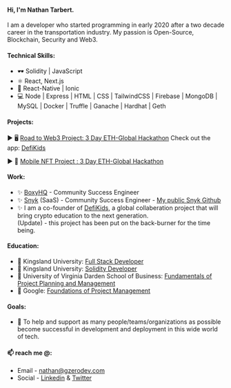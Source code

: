 
#### Hi, I'm Nathan Tarbert. 

I am a developer who started programming in early 2020 after a two decade career in the transportation industry. My passion is Open-Source, Blockchain, Security and Web3.

#### Technical Skills:
* 🕶️ Solidity | JavaScript
* ⚛  React, Next.js
* 📱 React-Native | Ionic
* 💻 Node | Express | HTML | CSS | TailwindCSS | Firebase | MongoDB | MySQL | Docker | Truffle | Ganache | Hardhat | Geth

#### Projects:
  ▶️  🖥️ [Road to Web3 Project: 3 Day ETH-Global Hackathon](https://showcase.ethglobal.com/roadtoweb3/allocate) Check out the app: [DefiKids](https://defikids-git-main-nathantarbert.vercel.app/)  </br>
  
  ▶️  📱 [Mobile NFT Project : 3 Day ETH-Global Hackathon](https://showcase.ethglobal.com/nfthack2022/anala-art)

#### Work:
- ✨ [BoxyHQ](https://hoxyhq.com) - Community Success Engineer
- ✨ [Snyk](https://snyk.io) (SaaS) - Community Success Engineer - [My public Snyk Github](https://github.com/NathanTarbertSnyk)
- ✨ I am a co-founder of <a href="https://defikids-git-main-nathantarbert.vercel.app/">DefiKids<a/>, a global collaberation project that will bring crypto education to the next generation.     <br>(Update) - this project has been put on the back-burner for the time being.</br>

#### Education:
- 🔭 Kingsland University: [Full Stack Developer](https://blockchaincertificate-verify.kingsland.io/certificate/608a62457913f53a579a0148)
- 🔭 Kingsland University: [Solidity Developer](https://blockchaincertificate-verify.kingsland.io/certificate/62fcb6b61918c47cc68be644)
- 🔭 University of Virginia Darden School of Business: [Fundamentals of Project Planning and Management](https://www.coursera.org/account/accomplishments/certificate/JGQ9ALLJ7XUS)
- 🔭 Google: [Foundations of Project Management](https://www.coursera.org/account/accomplishments/certificate/RRU4BWUKT5P6)

#### Goals:
- 👯 To help and support as many people/teams/organizations as possible become successful in development and deployment in this wide world of tech. </br> 

#### 📫 reach me @:
- Email - nathan@gzerodev.com 
- Social - [Linkedin](https://linkedin.com/in/nathan-tarbert/) & [Twitter](https://twitter.com/nathan_tarbert)









